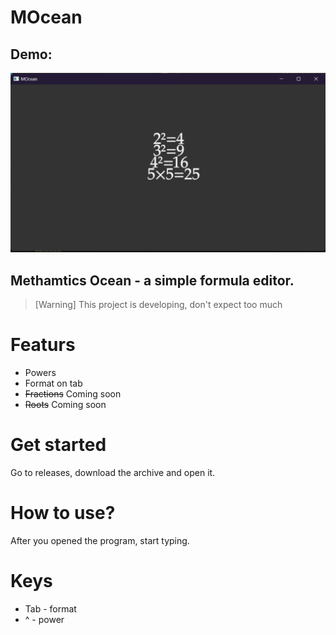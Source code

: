 # MOcean

## Demo:
![Image](image.png)

## Methamtics Ocean - a simple formula editor.


> [Warning]
> This project is developing, don't expect too much

# Featurs
- Powers
- Format on tab
- ~~Fractions~~ Coming soon
- ~~Roots~~ Coming soon

# Get started
Go to releases, download the archive and open it.

# How to use?
After you opened the program, start typing.

# Keys
- Tab - format
- ^ - power
